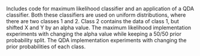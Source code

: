 Includes code for maximum likelihood classifier and an application of a QDA classifier. Both these classifiers are used on uniform distributions, where there are two classes 1 and 2. 
Class 2 contains the data of class 1, but shifted X and Y by an alpha value. 
The maximum likelihood implementation experiments with changing the alpha value while keeping a 50/50 prior probability split. 
The QDA implementation experiments with changing the prior probabilities of each class.
